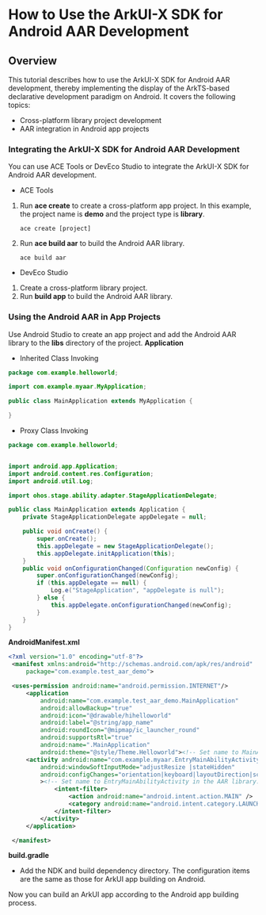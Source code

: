 # How to Use the ArkUI-X SDK for Android AAR Development

## Overview
This tutorial describes how to use the ArkUI-X SDK for Android AAR development, thereby implementing the display of the ArkTS-based declarative development paradigm on Android. It covers the following topics:

* Cross-platform library project development
* AAR integration in Android app projects


### Integrating the ArkUI-X SDK for Android AAR Development
You can use ACE Tools or DevEco Studio to integrate the ArkUI-X SDK for Android AAR development.
* ACE Tools
1. Run **ace create** to create a cross-platform app project. In this example, the project name is **demo** and the project type is **library**.
    ```
    ace create [project]
    ```
2. Run **ace build aar** to build the Android AAR library.
    ```
    ace build aar
    ```
* DevEco Studio
1. Create a cross-platform library project.
2. Run **build app** to build the Android AAR library.
### Using the Android AAR in App Projects

Use Android Studio to create an app project and add the Android AAR library to the **libs** directory of the project.
**Application**
* Inherited Class Invoking
```java
package com.example.helloworld;

import com.example.myaar.MyApplication;

public class MainApplication extends MyApplication { 

}
```
* Proxy Class Invoking
```java
package com.example.helloworld;


import android.app.Application;
import android.content.res.Configuration;
import android.util.Log;

import ohos.stage.ability.adapter.StageApplicationDelegate;

public class MainApplication extends Application {
    private StageApplicationDelegate appDelegate = null;

    public void onCreate() {
        super.onCreate();
        this.appDelegate = new StageApplicationDelegate();
        this.appDelegate.initApplication(this);
    }
    public void onConfigurationChanged(Configuration newConfig) {
        super.onConfigurationChanged(newConfig);
        if (this.appDelegate == null) {
            Log.e("StageApplication", "appDelegate is null");
        } else {
            this.appDelegate.onConfigurationChanged(newConfig);
        }
    }
}
```
**AndroidManifest.xml**
```xml
<?xml version="1.0" encoding="utf-8"?>
 <manifest xmlns:android="http://schemas.android.com/apk/res/android"
     package="com.example.test_aar_demo">

 <uses-permission android:name="android.permission.INTERNET"/>
     <application
         android:name="com.example.test_aar_demo.MainApplication"
         android:allowBackup="true"
         android:icon="@drawable/hihelloworld"
         android:label="@string/app_name"
         android:roundIcon="@mipmap/ic_launcher_round"
         android:supportsRtl="true"
         android:name=".MainApplication"
         android:theme="@style/Theme.Helloworld"><!-- Set name to MainApplication. -->
     <activity android:name="com.example.myaar.EntryMainAbilityActivity" 
         android:windowSoftInputMode="adjustResize |stateHidden"
         android:configChanges="orientation|keyboard|layoutDirection|screenSize|uiMode|smallestScreenSize"
         ><!-- Set name to EntryMainAbilityActivity in the AAR library. -->
             <intent-filter>
                 <action android:name="android.intent.action.MAIN" />
                 <category android:name="android.intent.category.LAUNCHER" />
             </intent-filter>
         </activity>
     </application>

 </manifest>
```
**build.gradle**
* Add the NDK and build dependency directory. The configuration items are the same as those for ArkUI app building on Android.

Now you can build an ArkUI app according to the Android app building process.
